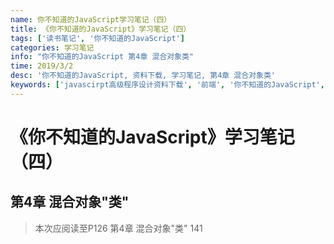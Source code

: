 ```yaml
---
name: 你不知道的JavaScript学习笔记（四）
title: 《你不知道的JavaScript》学习笔记（四）
tags: ['读书笔记', '你不知道的JavaScript']
categories: 学习笔记
info: "你不知道的JavaScript 第4章 混合对象类"
time: 2019/3/2
desc: '你不知道的JavaScript, 资料下载, 学习笔记, 第4章 混合对象类'
keywords: ['javascirpt高级程序设计资料下载', '前端', '你不知道的JavaScript', '学习笔记', '第4章 混合对象类']
---
```


# 《你不知道的JavaScript》学习笔记（四）

## 第4章 混合对象"类"



>  本次应阅读至P126 第4章 混合对象"类" 141